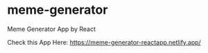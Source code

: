 # meme-generator

Meme Generator App by React

Check this App Here:
https://meme-generator-reactapp.netlify.app/
